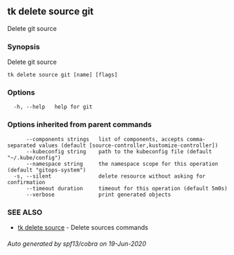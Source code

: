 ## tk delete source git

Delete git source

### Synopsis

Delete git source

```
tk delete source git [name] [flags]
```

### Options

```
  -h, --help   help for git
```

### Options inherited from parent commands

```
      --components strings   list of components, accepts comma-separated values (default [source-controller,kustomize-controller])
      --kubeconfig string    path to the kubeconfig file (default "~/.kube/config")
      --namespace string     the namespace scope for this operation (default "gitops-system")
  -s, --silent               delete resource without asking for confirmation
      --timeout duration     timeout for this operation (default 5m0s)
      --verbose              print generated objects
```

### SEE ALSO

* [tk delete source](tk_delete_source.md)	 - Delete sources commands

###### Auto generated by spf13/cobra on 19-Jun-2020
